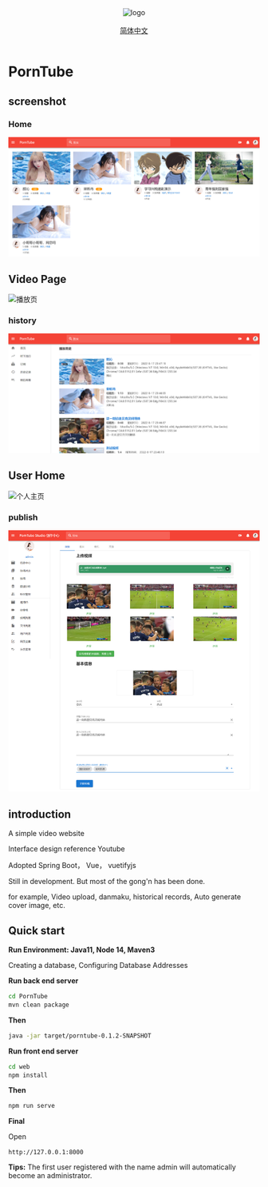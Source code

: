 <div align="center">
    <img src="https://ae04.alicdn.com/kf/Ue5827dbcd7cd47f9aa05e3d528e56d7aO.jpg" alt="logo" title="logo" width="50%" style="text-align:center;">
</div>

<br/>

<div align="center">
    <a href="https://github.com/PuZhiweizuishuai/PornTube/blob/master/README_zh_CN.md">简体中文</a>
</div>

<br/>

# PornTube


## screenshot

### Home 

<img src="/img/home.png" title="首页" alt="首页">

## Video Page

<img src="https://ae04.alicdn.com/kf/U94c7f938e2d14c2c81c9e4af25ee94966.jpg" title="播放页" alt="播放页">


### history

<img src="/img/history.png" title="历史记录" alt="历史记录">

## User Home

<img src="https://sc01.alicdn.com/kf/U2052324455ff4565a98489a4cc0975f8Y.jpg" title="个人主页" alt="个人主页">

### publish

<img src="/img/publish01.png" title="投稿" alt="投稿">


## introduction 

A simple video website

Interface design reference Youtube

Adopted Spring Boot， Vue， vuetifyjs

Still in development. But most of the gong'n has been done.

for example, Video upload, danmaku, historical records, Auto generate cover image, etc.


## Quick start

**Run Environment: Java11, Node 14, Maven3**

Creating a database, Configuring Database Addresses

**Run back end server**

```bash
cd PornTube
mvn clean package
```

**Then**

```bash
java -jar target/porntube-0.1.2-SNAPSHOT
```

**Run front end server**

```bash
cd web
npm install
```

**Then**

```bash
npm run serve
```

**Final**

Open

```
http://127.0.0.1:8000
```

**Tips:** The first user registered with the name admin will automatically become an administrator.




